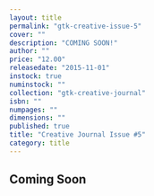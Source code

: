 ```yaml
---
layout: title
permalink: "gtk-creative-issue-5"
cover: ""
description: "COMING SOON!"
author: ""
price: "12.00"
releasedate: "2015-11-01"
instock: true
numinstock: ""
collection: "gtk-creative-journal"
isbn: ""
numpages: ""
dimensions: ""
published: true
title: "Creative Journal Issue #5"
category: title
---
```





## Coming Soon

